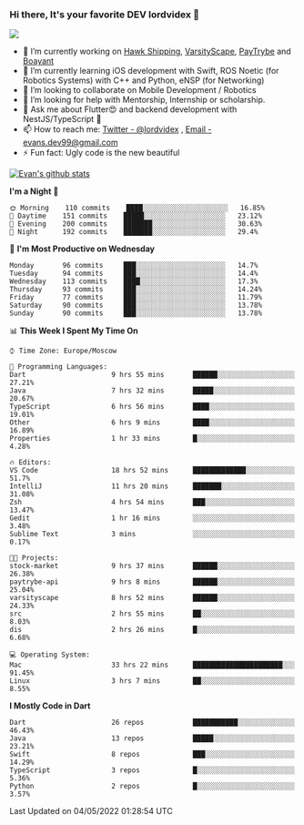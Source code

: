 ### Hi there, It's your favorite DEV lordvidex 👋
<img src="https://komarev.com/ghpvc/?username=lordvidex&label=Views&color=blue&style=plastic" />
<!--
**lordvidex/lordvidex** is a ✨ _special_ ✨ repository because its `README.md` (this file) appears on your GitHub profile.
Here are some ideas to get you started:
-->

- 🔭 I’m currently working on [Hawk Shipping](https://hawkshipping.com), [VarsityScape](https://varsityscape.com), [PayTrybe](https://www.paytrybe.com) and [Boayant](https://www.github.com/boayant-dev)
- 🌱 I’m currently learning iOS development with Swift, ROS Noetic (for Robotics Systems) with C++ and Python, eNSP (for Networking)
- 👯 I’m looking to collaborate on Mobile Development / Robotics
- 🤔 I’m looking for help with Mentorship, Internship or scholarship.
- 💬 Ask me about Flutter😍 and backend development with NestJS/TypeScript 🔮
- 📫 How to reach me: [Twitter - @lordvidex](https://twitter.com/lordvidex) , [Email - evans.dev99@gmail.com](mailto:evans.dev99@gmail.com?body=Hello%20Evans,)
- ⚡ Fun fact: Ugly code is the new beautiful 

<div>
<!-- <a href="https://github.com/lordvidex">
  <img src="https://github-readme-stats.vercel.app/api/top-langs/?username=lordvidex&theme=light" />
</a>    -->
<!-- [![Top Langs](https://github-readme-stats.vercel.app/api/top-langs/?username=lordvidex)](https://github.com/lordvidex/)  -->

<a href="https://github.com/lordvidex">
 <img src="https://github-readme-stats.vercel.app/api?username=lordvidex&show_icons=true&theme=light&line_height=27" alt="Evan's github stats"/>
</a>
</div>


<!--
  <a href="https://github.com/iampawan/FlutterExampleApps">
    <img align="center" src="https://github-readme-stats.vercel.app/api/pin/?username=iampawan&repo=FlutterExampleApps&theme=light" />

  </a>
  <a href="https://github.com/iampawan/VelocityX">
   <img align="center" src="https://github-readme-stats.vercel.app/api/pin/?username=iampawan&repo=VelocityX&theme=light" />
  </a>
-->
<!--START_SECTION:waka-->
**I'm a Night 🦉** 

```text
🌞 Morning    110 commits    ████░░░░░░░░░░░░░░░░░░░░░   16.85% 
🌆 Daytime    151 commits    █████░░░░░░░░░░░░░░░░░░░░   23.12% 
🌃 Evening    200 commits    ███████░░░░░░░░░░░░░░░░░░   30.63% 
🌙 Night      192 commits    ███████░░░░░░░░░░░░░░░░░░   29.4%

```
📅 **I'm Most Productive on Wednesday** 

```text
Monday       96 commits     ███░░░░░░░░░░░░░░░░░░░░░░   14.7% 
Tuesday      94 commits     ███░░░░░░░░░░░░░░░░░░░░░░   14.4% 
Wednesday    113 commits    ████░░░░░░░░░░░░░░░░░░░░░   17.3% 
Thursday     93 commits     ███░░░░░░░░░░░░░░░░░░░░░░   14.24% 
Friday       77 commits     ███░░░░░░░░░░░░░░░░░░░░░░   11.79% 
Saturday     90 commits     ███░░░░░░░░░░░░░░░░░░░░░░   13.78% 
Sunday       90 commits     ███░░░░░░░░░░░░░░░░░░░░░░   13.78%

```


📊 **This Week I Spent My Time On** 

```text
⌚︎ Time Zone: Europe/Moscow

💬 Programming Languages: 
Dart                     9 hrs 55 mins       ██████░░░░░░░░░░░░░░░░░░░   27.21% 
Java                     7 hrs 32 mins       █████░░░░░░░░░░░░░░░░░░░░   20.67% 
TypeScript               6 hrs 56 mins       ████░░░░░░░░░░░░░░░░░░░░░   19.01% 
Other                    6 hrs 9 mins        ████░░░░░░░░░░░░░░░░░░░░░   16.89% 
Properties               1 hr 33 mins        █░░░░░░░░░░░░░░░░░░░░░░░░   4.28%

🔥 Editors: 
VS Code                  18 hrs 52 mins      █████████████░░░░░░░░░░░░   51.7% 
IntelliJ                 11 hrs 20 mins      ███████░░░░░░░░░░░░░░░░░░   31.08% 
Zsh                      4 hrs 54 mins       ███░░░░░░░░░░░░░░░░░░░░░░   13.47% 
Gedit                    1 hr 16 mins        ░░░░░░░░░░░░░░░░░░░░░░░░░   3.48% 
Sublime Text             3 mins              ░░░░░░░░░░░░░░░░░░░░░░░░░   0.17%

🐱‍💻 Projects: 
stock-market             9 hrs 37 mins       ██████░░░░░░░░░░░░░░░░░░░   26.38% 
paytrybe-api             9 hrs 8 mins        ██████░░░░░░░░░░░░░░░░░░░   25.04% 
varsityscape             8 hrs 52 mins       ██████░░░░░░░░░░░░░░░░░░░   24.33% 
src                      2 hrs 55 mins       ██░░░░░░░░░░░░░░░░░░░░░░░   8.03% 
dis                      2 hrs 26 mins       █░░░░░░░░░░░░░░░░░░░░░░░░   6.68%

💻 Operating System: 
Mac                      33 hrs 22 mins      ██████████████████████░░░   91.45% 
Linux                    3 hrs 7 mins        ██░░░░░░░░░░░░░░░░░░░░░░░   8.55%

```

**I Mostly Code in Dart** 

```text
Dart                     26 repos            ███████████░░░░░░░░░░░░░░   46.43% 
Java                     13 repos            █████░░░░░░░░░░░░░░░░░░░░   23.21% 
Swift                    8 repos             ███░░░░░░░░░░░░░░░░░░░░░░   14.29% 
TypeScript               3 repos             █░░░░░░░░░░░░░░░░░░░░░░░░   5.36% 
Python                   2 repos             █░░░░░░░░░░░░░░░░░░░░░░░░   3.57%

```



 Last Updated on 04/05/2022 01:28:54 UTC
<!--END_SECTION:waka-->
